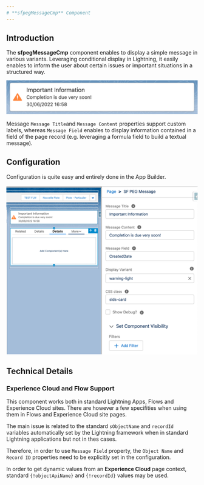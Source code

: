 ```yaml
---
# **sfpegMessageCmp** Component
---
```



## Introduction

The **sfpegMessageCmp** component enables to display a simple message in various variants.
Leveraging conditional display in Lightning, it easily enables to inform the user about certain
issues or important situations in a structured way.

![Message](/media/sfpegMessage.png) 

Message `Message Title`and `Message Content` properties support custom labels, whereas 
`Message Field` enables to display information contained in a field of the page record
(e.g. leveraging a formula field to build a textual message).
 

## Configuration

Configuration is quite easy and entirely done in the App Builder.

![Message Config](/media/sfpegMessageConfig.png) 


## Technical Details

### Experience Cloud and Flow Support

This component works both in standard Lightning Apps, Flows and Experience Cloud sites. There are
however a few specifities when using them in Flows and Experience Cloud site pages.

The main issue is related to the standard `sObjectName` and `recordId` variables automatically
set by the Lightning framework when in standard Lightning applications but not in thes cases.

Therefore, in order to use `Message Field` property, the `Object Name` and `Record ID` properties
need to be explicitly set in the configuration.

In order to get dynamic values from an **Experience Cloud** page context, standard `{!objectApiName}`
and `{!recordId}` values may be used. 